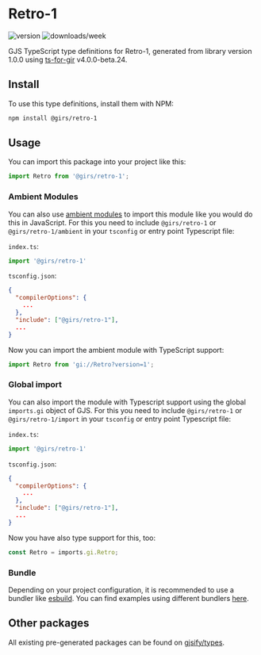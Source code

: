 
# Retro-1

![version](https://img.shields.io/npm/v/@girs/retro-1)
![downloads/week](https://img.shields.io/npm/dw/@girs/retro-1)


GJS TypeScript type definitions for Retro-1, generated from library version 1.0.0 using [ts-for-gir](https://github.com/gjsify/ts-for-gir) v4.0.0-beta.24.


## Install

To use this type definitions, install them with NPM:
```bash
npm install @girs/retro-1
```

## Usage

You can import this package into your project like this:
```ts
import Retro from '@girs/retro-1';
```

### Ambient Modules

You can also use [ambient modules](https://github.com/gjsify/ts-for-gir/tree/main/packages/cli#ambient-modules) to import this module like you would do this in JavaScript.
For this you need to include `@girs/retro-1` or `@girs/retro-1/ambient` in your `tsconfig` or entry point Typescript file:

`index.ts`:
```ts
import '@girs/retro-1'
```

`tsconfig.json`:
```json
{
  "compilerOptions": {
    ...
  },
  "include": ["@girs/retro-1"],
  ...
}
```

Now you can import the ambient module with TypeScript support: 

```ts
import Retro from 'gi://Retro?version=1';
```

### Global import

You can also import the module with Typescript support using the global `imports.gi` object of GJS.
For this you need to include `@girs/retro-1` or `@girs/retro-1/import` in your `tsconfig` or entry point Typescript file:

`index.ts`:
```ts
import '@girs/retro-1'
```

`tsconfig.json`:
```json
{
  "compilerOptions": {
    ...
  },
  "include": ["@girs/retro-1"],
  ...
}
```

Now you have also type support for this, too:

```ts
const Retro = imports.gi.Retro;
```

### Bundle

Depending on your project configuration, it is recommended to use a bundler like [esbuild](https://esbuild.github.io/). You can find examples using different bundlers [here](https://github.com/gjsify/ts-for-gir/tree/main/examples).

## Other packages

All existing pre-generated packages can be found on [gjsify/types](https://github.com/gjsify/types).

